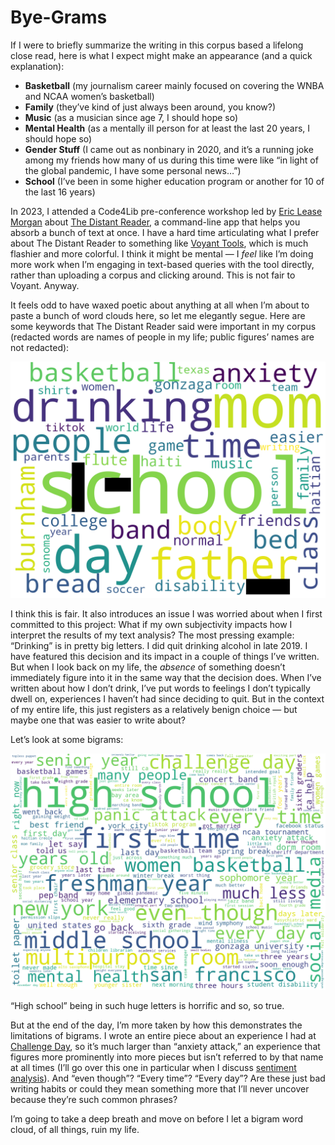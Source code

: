 # Bye-Grams

If I were to briefly summarize the writing in this corpus based a lifelong close read, here is what I expect might make an appearance (and a quick explanation):

- **Basketball** (my journalism career mainly focused on covering the WNBA and NCAA women’s basketball)
- **Family** (they’ve kind of just always been around, you know?)
- **Music** (as a musician since age 7, I should hope so)
- **Mental Health** (as a mentally ill person for at least the last 20 years, I should hope so)
- **Gender Stuff** (I came out as nonbinary in 2020, and it’s a running joke among my friends how many of us during this time were like “in light of the global pandemic, I have some personal news…”)
- **School** (I’ve been in some higher education program or another for 10 of the last 16 years)

In 2023, I attended a Code4Lib pre-conference workshop led by [Eric Lease Morgan](https://directory.library.nd.edu/directory/employees/emorgan) about [The Distant Reader](https://distantreader.org/), a command-line app that helps you absorb a bunch of text at once. I have a hard time articulating what I prefer about The Distant Reader to something like [Voyant Tools](https://voyant-tools.org/), which is much flashier and more colorful. I think it might be mental — I _feel_ like I’m doing more work when I’m engaging in text-based queries with the tool directly, rather than uploading a corpus and clicking around. This is not fair to Voyant. Anyway.

It feels odd to have waxed poetic about anything at all when I’m about to paste a bunch of word clouds here, so let me elegantly segue. Here are some keywords that The Distant Reader said were important in my corpus (redacted words are names of people in my life; public figures’ names are not redacted):

![A word cloud whose largest words include school, drinking, mom, father, day, people, and time. Some words are redacted.](images/keywords-cloud.png)

I think this is fair. It also introduces an issue I was worried about when I first committed to this project: What if my own subjectivity impacts how I interpret the results of my text analysis? The most pressing example: “Drinking” is in pretty big letters. I did quit drinking alcohol in late 2019. I have featured this decision and its impact in a couple of things I’ve written. But when I look back on my life, the _absence_ of something doesn’t immediately figure into it in the same way that the decision does. When I’ve written about how I don’t drink, I’ve put words to feelings I don’t typically dwell on, experiences I haven’t had since deciding to quit. But in the context of my entire life, this just registers as a relatively benign choice — but maybe one that was easier to write about?

Let’s look at some bigrams:

![A word cloud with several two-word phrases, the largest of which include high school, first time, women basketball, freshman year, middle school, and New York.](images/bigrams-cloud.png)

“High school” being in such huge letters is horrific and so, so true.

But at the end of the day, I’m more taken by how this demonstrates the limitations of bigrams. I wrote an entire piece about an experience I had at [Challenge Day](https://www.challengeday.org/), so it’s much larger than “anxiety attack,” an experience that figures more prominently into more pieces but isn’t referred to by that name at all times (I’ll go over this one in particular when I discuss [sentiment analysis](part-6.md)). And “even though”? “Every time”? “Every day”? Are these just bad writing habits or could they mean something more that I’ll never uncover because they’re such common phrases?

I’m going to take a deep breath and move on before I let a bigram word cloud, of all things, ruin my life.